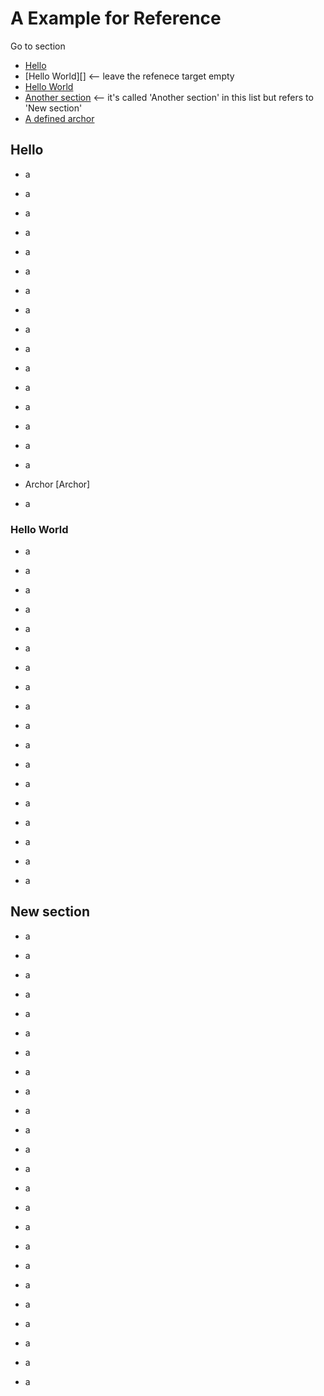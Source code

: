 # A Example for Reference

Go to section
* [Hello](#hello)
* [Hello World][]                    <-- leave the refenece target empty
* [Hello World](#hello-world)
* [Another section](#new-section)    <-- it's called 'Another section' in this list but refers to 'New section'
* [A defined archor](#archor)

## Hello

- a

- a

- a

- a

- a

- a

- a

- a

- a

- a

- a

- a

- a

- a

- a

- a

- Archor [Archor]

- a

### Hello World

- a

- a

- a

- a

- a

- a

- a

- a

- a

- a

- a

- a

- a

- a

- a

- a

- a

- a

## New section

- a

- a

- a

- a

- a

- a

- a

- a

- a

- a

- a

- a

- a

- a

- a

- a

- a

- a

- a

- a

- a

- a

- a

- a
